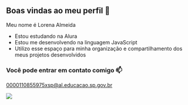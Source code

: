 ## Boas vindas ao meu perfil 💙
  
 Meu nome é Lorena Almeida

 - Estou estudando na Alura
 - Estou me desenvolvendo na linguagem JavaScript
 - Utilizo esse espaço para minha organização e compartilhamento dos meus projetos desenvolvidos
   
### Você pode entrar em contato comigo 📫

0000110855975xsp@al.educacao.sp.gov.br

![](https://media.tenor.com/NUQz6TGgd5gAAAAM/hello-oi.gif)
